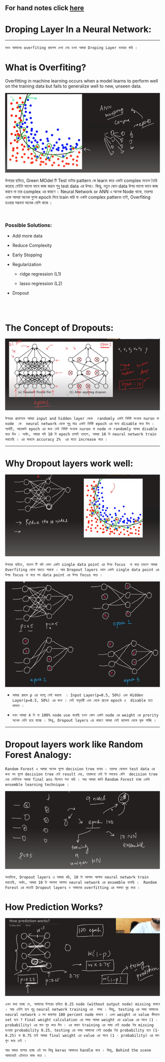 For hand notes click [here](https://1drv.ms/u/s!AkwmrKmcoHD6d9bp6SAD4X9QLGk)
---

# Droping Layer In a Neural Network:

---

`যখন আমাদের overfiting প্রবলেম দেখা দেয় তখন আমরা Droping Layer ব্যবহার করি । `

# What is Overfiting?

Overfitting in machine learning occurs when a model learns to perform well on the training data but fails to generalize well to new, unseen data.

![Alt text](img/image-138.png)

উপরের ছবিতে, Green MOdel টি Test ডাটার pattern কে learn করে একটা complex মডেল তৈরি করেছে যেইটা ভালো ভাবে কাজ করবে শুধু test data এর উপর। কিন্তু, নতুন কোন data উপর ভালো ভাবে কাজ করবে না তার complex এর কারণে । Neural Network or ANN এ অনেক Node থাকে, তারপর একে আমরা অনেক গুলো epoch দিয়ে train করি যা একটা complex pattern তাই, Overfiting হওয়ার সম্ভবনা অনেক বেশি থাকে । 


<br>


### Possible Solutions:

-   Add more data

-   Reduce Complexity

-   Early Stopping

-   Regularization

    - ridge regression (L1) 
    
    - lasso regression (L2)
    
-   Dropout


<br><br>

# The Concept of Dropouts:

![Alt text](img/image-139.png)

`উপরের প্রবেলেমে আমরা input and hidden layer থেকে  randomly একটা নিদিষ্ট সংখ্যক nuron বা node  কে  neural network থেকে শুধু মাত্র একটা নির্দিষ্ট epoch এর জন্য disable করে দিব । পরর্বতী, আরেকটা epoch এর জন্য সেই নিদিষ্ট সংখ্যক nuron বা node কে randomly আবার disable করে দিব । অর্থাৎ, আমরা যদি 10 টা epoch চালাই তাহলে, আমরা 10 টা neural network train করতেছি । এর মাধ্যমে accuracy 2%  এর মতো increase করে । `

---

# Why Dropout layers work well:

![Alt text](img/image-140.png)

`উপরের ছবিতে, মডেল টি যদি কোন একটা single data point এর উপর focus  না করে তাহলে আমরা Overfiting থেকে বাচতে পারবো । আর Dropout layers কোন একটা single data point এর উপর focus না করে সব data point এর উপর focus করে । `


![Alt text](img/image-141.png)

- `আমরা প্রথমে p এর ভ্যালু সেই করবো  । Input Layer(p=0.5, 50%) এবং Hidden Layer(p=0.5, 50%) এর জন্য । সেই অনুযায়ী এবং থেকে প্রতেক epoch এ  disable হতে থাকবে । `

- `যখন আমরা 4 টা বা 100% node use করেছি তখন কোন একটা node এর weight এর prority অনেক বেশি হয়ে যাচ্ছে । কিন্তু, Dropout layers এর কারণে আমরা সেই ঝামেলা থেকে মুক্ত পাচ্ছি । `


---

# Dropout layers work like Random Forest Analogy:

`Random Forest এ আমরা অনেক গুলো decision tree বানায় । তারপর যেকোন test data এর জন্য সব গুলো decision tree যেই result দেয়, তারমধ্যে যেই টা সববেয়ে বেশি  decision tree দেয় সেইটাকে আমরা final ans হিসেবে গন্য করি । আর আমরা জানি Random Forest হচ্ছে একটা ensemble learning technique । `

![Alt text](img/image-142.png)

`অন্যদিকে, Dropout layers এ আমরা ধরি, 10 টা আলাদা আলাদা neural network train করতেছি, অর্থাৎ, আমরা 10 টা আলাদা আলাদা neural network এর ensemble বানাছি ।  Random Forest এর মতোই Dropout layers ও আমাদের overfitting এর সমস্যা দুর করে । `


# How Prediction Works?

![Alt text](img/image-143.png)

`এখন কথা হচ্ছে যে, আমাদের উপরের ছবিতে 0.25 node (without output node) missing থাকবে । আর এইটা হবে শুধু neural network training এর  সময় । কিন্তু, testing এর সময় আমাদের neural network এ সব জায়গায় 100 percent node থাকবে । এখন weight এর value কীভাবে set হবে ? Final weight calculation এর সময় আমরা weight এর value এর সাথে (1 - probability) এর মান গুন করে দিব । এর কারণ training এর সময় যেই node টার missing হওয়ার probability 0.25, testing এর সময় আমাদের সেই node টার probability হবে (1-0.25) বা 0.75 তাই আমরা final weight এর value এর সাথে (1 - probability) এর মান গুন করে দেই । `


`আর মজার ব্যাপার হচ্ছে এই সব কিছু keras আমাদের handle করে । কিন্তু, Behind the scene আমাদেরই এইভাবে কাজ করে ।`









